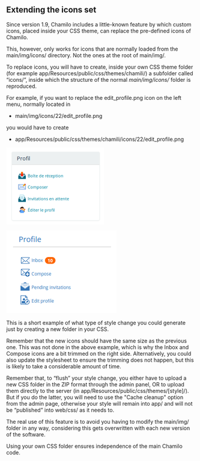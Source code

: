 ## Extending the icons set

Since version 1.9, Chamilo includes a little-known feature by which custom icons, placed inside your CSS theme, can 
replace the pre-defined icons of Chamilo.

This, however, only works for icons that are normally loaded from the main/img/icons/
directory. Not the ones at the root of main/img/.

To replace icons, you will have to create, inside your own CSS theme folder (for 
example app/Resources/public/css/themes/chamili/) a subfolder called “icons/”, inside 
which the structure of the normal _main/img/icons/_ folder is reproduced.

For example, if you want to replace the edit_profile.png icon on the left menu, 
normally located in

 - main/img/icons/22/edit_profile.png

you would have to create

 - app/Resources/public/css/themes/chamili/icons/22/edit_profile.png

![](../assets/image11.png)

![](../assets/image12.png)

This is a short example of what type of style change you could generate just by creating a new folder in your CSS.

Remember that the new icons should have the same size as the previous one. This 
was not done in the above example, which is why the Inbox and Compose icons are a bit
trimmed on the right side. Alternatively, you could also update the stylesheet to
ensure the trimming does not happen, but this is likely to take a considerable amount
of time.

Remember that, to “flush” your style change, you either have to upload a new CSS 
folder in the ZIP format through the admin panel, OR to upload them directly to the 
server (in app/Resources/public/css/themes/[style]/). But if you do the latter, you 
will need to use the "Cache cleanup" option from the admin page, otherwise your style 
will remain into app/ and will not be “published” into web/css/ as it needs to.

The real use of this feature is to avoid you having to modify the main/img/ folder 
in any way, considering this gets overwritten with each new version of the software.

Using your own CSS folder ensures independence of the main Chamilo code.
